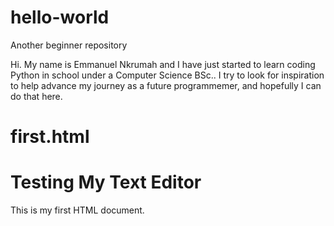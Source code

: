 # hello-world
Another beginner repository

Hi. My name is Emmanuel Nkrumah and I have just started to learn coding Python in school under a Computer Science BSc.. I try to look for inspiration to help advance my journey as a future programmemer, and hopefully I can do that here.

# first.html
<!DOCTYPE html>
<html>
    <head>
        <title>First HTML Document</title>
    </head>
    <body>
    <h1>Testing My Text Editor</h1>
    <p>This is my first HTML document.</p>
    </body>
</html>
